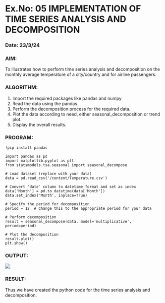 # Ex.No: 05  IMPLEMENTATION OF TIME SERIES ANALYSIS AND DECOMPOSITION
### Date: 23/3/24


### AIM:
To Illustrates how to perform time series analysis and decomposition on the monthly average temperature of a city/country and for airline passengers.

### ALGORITHM:
1. Import the required packages like pandas and numpy
2. Read the data using the pandas
3. Perform the decomposition process for the required data.
4. Plot the data according to need, either seasonal_decomposition or trend plot.
5. Display the overall results.

### PROGRAM:
~~~
!pip install pandas

import pandas as pd
import matplotlib.pyplot as plt
from statsmodels.tsa.seasonal import seasonal_decompose

# Load dataset (replace with your data)
data = pd.read_csv('/content/Temperature.csv')

# Convert 'date' column to datetime format and set as index
data['Month'] = pd.to_datetime(data['Month'])
data.set_index('Month', inplace=True)

# Specify the period for decomposition
period = 12  # Change this to the appropriate period for your data

# Perform decomposition
result = seasonal_decompose(data, model='multiplicative', period=period)

# Plot the decomposition
result.plot()
plt.show()
~~~
















### OUTPUT:
![](https://private-user-images.githubusercontent.com/94165064/316245372-cbf97321-ad8e-4238-8ead-31fea131cde3.png?jwt=eyJhbGciOiJIUzI1NiIsInR5cCI6IkpXVCJ9.eyJpc3MiOiJnaXRodWIuY29tIiwiYXVkIjoicmF3LmdpdGh1YnVzZXJjb250ZW50LmNvbSIsImtleSI6ImtleTUiLCJleHAiOjE3MTIxNDA1NzcsIm5iZiI6MTcxMjE0MDI3NywicGF0aCI6Ii85NDE2NTA2NC8zMTYyNDUzNzItY2JmOTczMjEtYWQ4ZS00MjM4LThlYWQtMzFmZWExMzFjZGUzLnBuZz9YLUFtei1BbGdvcml0aG09QVdTNC1ITUFDLVNIQTI1NiZYLUFtei1DcmVkZW50aWFsPUFLSUFWQ09EWUxTQTUzUFFLNFpBJTJGMjAyNDA0MDMlMkZ1cy1lYXN0LTElMkZzMyUy)



### RESULT:
Thus we have created the python code for the time series analysis and decomposition.
